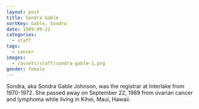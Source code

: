 ```yaml
---
layout: post
title: Sondra Gable
sortKey: Gable, Sondra
date: 1989-09-22
categories:
  - staff
tags:
  - cancer
images:
  - /assets/staff/sondra-gable-1.png
gender: female
---
```

Sondra, aka Sondra Gable Johnson, was the registrar at Interlake from 1970-1972. She passed away on September 22, 1989 from ovarian cancer and lymphoma while living in Kihei, Maui, Hawaii.